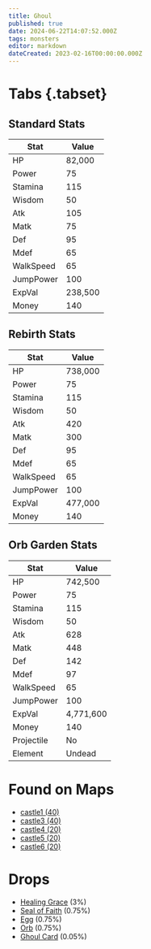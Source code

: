 ```yaml
---
title: Ghoul
published: true
date: 2024-06-22T14:07:52.000Z
tags: monsters
editor: markdown
dateCreated: 2023-02-16T00:00:00.000Z
---
```


# Tabs {.tabset}

## Standard Stats

|Stat|Value|
|-|-|
|HP|82,000|
|Power|75|
|Stamina|115|
|Wisdom|50|
|Atk|105|
|Matk|75|
|Def|95|
|Mdef|65|
|WalkSpeed|65|
|JumpPower|100|
|ExpVal|238,500|
|Money|140|
## Rebirth Stats

|Stat|Value|
|-|-|
|HP|738,000|
|Power|75|
|Stamina|115|
|Wisdom|50|
|Atk|420|
|Matk|300|
|Def|95|
|Mdef|65|
|WalkSpeed|65|
|JumpPower|100|
|ExpVal|477,000|
|Money|140|
## Orb Garden Stats

|Stat|Value|
|-|-|
|HP|742,500|
|Power|75|
|Stamina|115|
|Wisdom|50|
|Atk|628|
|Matk|448|
|Def|142|
|Mdef|97|
|WalkSpeed|65|
|JumpPower|100|
|ExpVal|4,771,600|
|Money|140|
|Projectile|No|
|Element|Undead|

# Found on Maps
 * [castle1 (40)](/maps/castle1)
 * [castle3 (40)](/maps/castle3)
 * [castle4 (20)](/maps/castle4)
 * [castle5 (20)](/maps/castle5)
 * [castle6 (20)](/maps/castle6)

# Drops
 * [Healing Grace](/items/healing-grace) (3%)
 * [Seal of Faith](/items/seal-of-faith) (0.75%)
 * [Egg](/items/egg) (0.75%)
 * [Orb](/items/orb) (0.75%)
 * [Ghoul Card](/items/ghoul-card) (0.05%)
